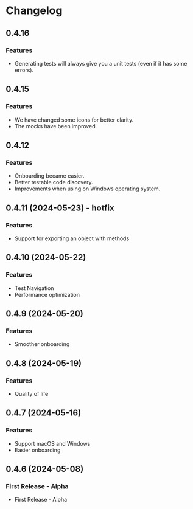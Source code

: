 # Changelog

## 0.4.16

### Features

* Generating tests will always give you a unit tests (even if it has some errors).

## 0.4.15

### Features

* We have changed some icons for better clarity.
* The mocks have been improved.

## 0.4.12

### Features

* Onboarding became easier.
* Better testable code discovery.
* Improvements when using on Windows operating system.

## 0.4.11 (2024-05-23) - hotfix

### Features

* Support for exporting an object with methods

## 0.4.10 (2024-05-22)

### Features

* Test Navigation
* Performance optimization

## 0.4.9 (2024-05-20)

### Features

* Smoother onboarding


## 0.4.8 (2024-05-19)

### Features

* Quality of life


## 0.4.7 (2024-05-16)

### Features

* Support macOS and Windows
* Easier onboarding


## 0.4.6 (2024-05-08)

### First Release - Alpha

* First Release - Alpha